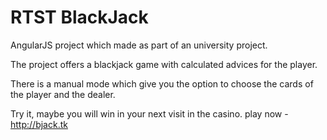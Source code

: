 # RTST BlackJack

AngularJS project which made as part of an university project.

The project offers a blackjack game with calculated advices for the player.

There is a manual mode which give you the option to choose the cards of the player and the dealer.



Try it, maybe you will win in your next visit in the casino.
play now - http://bjack.tk



